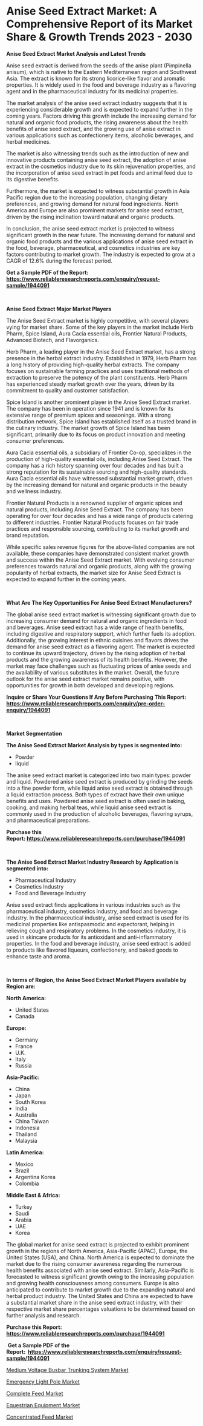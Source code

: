 <p><h1>Anise Seed Extract Market: A Comprehensive Report of its Market Share & Growth Trends 2023 - 2030</h1></p><p><strong>Anise Seed Extract Market Analysis and Latest Trends</strong></p>
<p><p>Anise seed extract is derived from the seeds of the anise plant (Pimpinella anisum), which is native to the Eastern Mediterranean region and Southwest Asia. The extract is known for its strong licorice-like flavor and aromatic properties. It is widely used in the food and beverage industry as a flavoring agent and in the pharmaceutical industry for its medicinal properties.</p><p>The market analysis of the anise seed extract industry suggests that it is experiencing considerable growth and is expected to expand further in the coming years. Factors driving this growth include the increasing demand for natural and organic food products, the rising awareness about the health benefits of anise seed extract, and the growing use of anise extract in various applications such as confectionery items, alcoholic beverages, and herbal medicines.</p><p>The market is also witnessing trends such as the introduction of new and innovative products containing anise seed extract, the adoption of anise extract in the cosmetics industry due to its skin rejuvenation properties, and the incorporation of anise seed extract in pet foods and animal feed due to its digestive benefits.</p><p>Furthermore, the market is expected to witness substantial growth in Asia Pacific region due to the increasing population, changing dietary preferences, and growing demand for natural food ingredients. North America and Europe are also prominent markets for anise seed extract, driven by the rising inclination toward natural and organic products.</p><p>In conclusion, the anise seed extract market is projected to witness significant growth in the near future. The increasing demand for natural and organic food products and the various applications of anise seed extract in the food, beverage, pharmaceutical, and cosmetics industries are key factors contributing to market growth. The industry is expected to grow at a CAGR of 12.6% during the forecast period.</p></p>
<p><strong>Get a Sample PDF of the Report:&nbsp; <a href="https://www.reliableresearchreports.com/enquiry/request-sample/1944091">https://www.reliableresearchreports.com/enquiry/request-sample/1944091</a></strong></p>
<p>&nbsp;</p>
<p><strong>Anise Seed Extract Major Market Players</strong></p>
<p><p>The Anise Seed Extract market is highly competitive, with several players vying for market share. Some of the key players in the market include Herb Pharm, Spice Island, Aura Cacia essential oils, Frontier Natural Products, Advanced Biotech, and Flavorganics.</p><p>Herb Pharm, a leading player in the Anise Seed Extract market, has a strong presence in the herbal extract industry. Established in 1979, Herb Pharm has a long history of providing high-quality herbal extracts. The company focuses on sustainable farming practices and uses traditional methods of extraction to preserve the potency of the plant constituents. Herb Pharm has experienced steady market growth over the years, driven by its commitment to quality and customer satisfaction.</p><p>Spice Island is another prominent player in the Anise Seed Extract market. The company has been in operation since 1941 and is known for its extensive range of premium spices and seasonings. With a strong distribution network, Spice Island has established itself as a trusted brand in the culinary industry. The market growth of Spice Island has been significant, primarily due to its focus on product innovation and meeting consumer preferences.</p><p>Aura Cacia essential oils, a subsidiary of Frontier Co-op, specializes in the production of high-quality essential oils, including Anise Seed Extract. The company has a rich history spanning over four decades and has built a strong reputation for its sustainable sourcing and high-quality standards. Aura Cacia essential oils have witnessed substantial market growth, driven by the increasing demand for natural and organic products in the beauty and wellness industry.</p><p>Frontier Natural Products is a renowned supplier of organic spices and natural products, including Anise Seed Extract. The company has been operating for over four decades and has a wide range of products catering to different industries. Frontier Natural Products focuses on fair trade practices and responsible sourcing, contributing to its market growth and brand reputation.</p><p>While specific sales revenue figures for the above-listed companies are not available, these companies have demonstrated consistent market growth and success within the Anise Seed Extract market. With evolving consumer preferences towards natural and organic products, along with the growing popularity of herbal extracts, the market size for Anise Seed Extract is expected to expand further in the coming years.</p></p>
<p>&nbsp;</p>
<p><strong>What Are The Key Opportunities For Anise Seed Extract Manufacturers?</strong></p>
<p><p>The global anise seed extract market is witnessing significant growth due to increasing consumer demand for natural and organic ingredients in food and beverages. Anise seed extract has a wide range of health benefits, including digestive and respiratory support, which further fuels its adoption. Additionally, the growing interest in ethnic cuisines and flavors drives the demand for anise seed extract as a flavoring agent. The market is expected to continue its upward trajectory, driven by the rising adoption of herbal products and the growing awareness of its health benefits. However, the market may face challenges such as fluctuating prices of anise seeds and the availability of various substitutes in the market. Overall, the future outlook for the anise seed extract market remains positive, with opportunities for growth in both developed and developing regions.</p></p>
<p><strong>Inquire or Share Your Questions If Any Before Purchasing This Report: <a href="https://www.reliableresearchreports.com/enquiry/pre-order-enquiry/1944091">https://www.reliableresearchreports.com/enquiry/pre-order-enquiry/1944091</a></strong></p>
<p>&nbsp;</p>
<p><strong>Market Segmentation</strong></p>
<p><strong>The Anise Seed Extract Market Analysis by types is segmented into:</strong></p>
<p><ul><li>Powder</li><li>liquid</li></ul></p>
<p><p>The anise seed extract market is categorized into two main types: powder and liquid. Powdered anise seed extract is produced by grinding the seeds into a fine powder form, while liquid anise seed extract is obtained through a liquid extraction process. Both types of extract have their own unique benefits and uses. Powdered anise seed extract is often used in baking, cooking, and making herbal teas, while liquid anise seed extract is commonly used in the production of alcoholic beverages, flavoring syrups, and pharmaceutical preparations.</p></p>
<p><strong>Purchase this Report:&nbsp;<a href="https://www.reliableresearchreports.com/purchase/1944091">https://www.reliableresearchreports.com/purchase/1944091</a></strong></p>
<p>&nbsp;</p>
<p><strong>The Anise Seed Extract Market Industry Research by Application is segmented into:</strong></p>
<p><ul><li>Pharmaceutical Industry</li><li>Cosmetics Industry</li><li>Food and Beverage Industry</li></ul></p>
<p><p>Anise seed extract finds applications in various industries such as the pharmaceutical industry, cosmetics industry, and food and beverage industry. In the pharmaceutical industry, anise seed extract is used for its medicinal properties like antispasmodic and expectorant, helping in relieving cough and respiratory problems. In the cosmetics industry, it is used in skincare products for its antioxidant and anti-inflammatory properties. In the food and beverage industry, anise seed extract is added to products like flavored liqueurs, confectionery, and baked goods to enhance taste and aroma.</p></p>
<p>&nbsp;</p>
<p><strong>In terms of Region, the Anise Seed Extract Market Players available by Region are:</strong></p>
<p>
    <p> <strong> North America: </strong>
        <ul>
            <li>United States</li>
            <li>Canada</li>
        </ul>
        </p> 
    <p> <strong> Europe: </strong>
        <ul>
            <li>Germany</li>
            <li>France</li>
            <li>U.K.</li>
            <li>Italy</li>
            <li>Russia</li>
        </ul>
        </p> 
    <p> <strong> Asia-Pacific: </strong>
        <ul>
            <li>China</li>
            <li>Japan</li>
            <li>South Korea</li>
            <li>India</li>
            <li>Australia</li>
            <li>China Taiwan</li>
            <li>Indonesia</li>
            <li>Thailand</li>
            <li>Malaysia</li>
        </ul>
        </p> 
    <p> <strong> Latin America: </strong>
        <ul>
            <li>Mexico</li>
            <li>Brazil</li>
            <li>Argentina Korea</li>
            <li>Colombia</li>
        </ul>
        </p> 
    <p> <strong> Middle East & Africa: </strong>
        <ul>
            <li>Turkey</li>
            <li>Saudi</li>
            <li>Arabia</li>
            <li>UAE</li>
            <li>Korea</li>
        </ul>
    </p>
    </p>
<p><p>The global market for anise seed extract is projected to exhibit prominent growth in the regions of North America, Asia-Pacific (APAC), Europe, the United States (USA), and China. North America is expected to dominate the market due to the rising consumer awareness regarding the numerous health benefits associated with anise seed extract. Similarly, Asia-Pacific is forecasted to witness significant growth owing to the increasing population and growing health consciousness among consumers. Europe is also anticipated to contribute to market growth due to the expanding natural and herbal product industry. The United States and China are expected to have a substantial market share in the anise seed extract industry, with their respective market share percentages valuations to be determined based on further analysis and research.</p></p>
<p><strong>Purchase this Report: <a href="https://www.reliableresearchreports.com/purchase/1944091">https://www.reliableresearchreports.com/purchase/1944091</a></strong></p>
<p>&nbsp;<strong>Get a Sample PDF of the Report:&nbsp;&nbsp;<a href="https://www.reliableresearchreports.com/enquiry/request-sample/1944091">https://www.reliableresearchreports.com/enquiry/request-sample/1944091</a></strong></p>
<p><strong></strong></p>
<p><p><a href="https://www.linkedin.com/pulse/medium-voltage-busbar-trunking-system-market-research-2x58e/">Medium Voltage Busbar Trunking System Market</a></p><p><a href="https://www.linkedin.com/pulse/decoding-emergency-light-pole-market-deep-dive-latest-trends-ujtte/">Emergency Light Pole Market</a></p><p><a href="https://github.com/Chiragrp22/Market-Research-Report-List-1/blob/main/complete-feed-market.md">Complete Feed Market</a></p><p><a href="https://medium.com/@jalenmurphy48/equestrian-equipment-market-furnishes-information-on-market-share-market-trends-and-market-growth-b92bc69b2737">Equestrian Equipment Market</a></p><p><a href="https://github.com/ChiragRP21/Market-Research-Report-List-1/blob/main/concentrated-feed-market.md">Concentrated Feed Market</a></p></p>